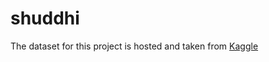 # shuddhi
The dataset for this project is hosted and taken from [Kaggle](https://www.kaggle.com/datasets/nraobommela/health-monitoring-system)
